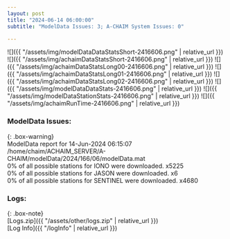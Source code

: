 ```yaml
---
layout: post
title: "2024-06-14 06:00:00"
subtitle: "ModelData Issues: 3; A-CHAIM System Issues: 0"

---
```


![]({{ "/assets/img/modelDataDataStatsShort-2416606.png" | relative_url }})
![]({{ "/assets/img/achaimDataStatsShort-2416606.png" | relative_url }})
![]({{ "/assets/img/achaimDataStatsLong00-2416606.png" | relative_url }})
![]({{ "/assets/img/achaimDataStatsLong01-2416606.png" | relative_url }})
![]({{ "/assets/img/achaimDataStatsLong02-2416606.png" | relative_url }})
![]({{ "/assets/img/modelDataDataStats-2416606.png" | relative_url }})
![]({{ "/assets/img/modelDataStationStats-2416606.png" | relative_url }})
![]({{ "/assets/img/achaimRunTime-2416606.png" | relative_url }})


### ModelData Issues:  
  
{: .box-warning}  
 ModelData report for 14-Jun-2024 06:15:07   
 /home/chaim/ACHAIM_SERVER/A-CHAIM/modelData/2024/166/06/modelData.mat   
 0% of all possible stations for IONO were downloaded. x5225   
 0% of all possible stations for JASON were downloaded. x6   
 0% of all possible stations for SENTINEL were downloaded. x4680   
  


### Logs:  
  
{: .box-note}  
[Logs.zip]({{ "/assets/other/logs.zip" | relative_url }})  
[Log Info]({{ "/logInfo" | relative_url }})  
